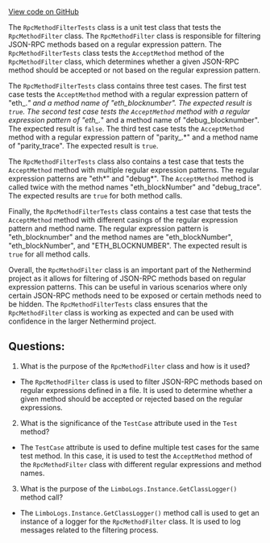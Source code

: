 [View code on GitHub](https://github.com/NethermindEth/nethermind/src/Nethermind/Nethermind.JsonRpc.Test/Modules/RpcMethodFilterTests.cs)

The `RpcMethodFilterTests` class is a unit test class that tests the `RpcMethodFilter` class. The `RpcMethodFilter` class is responsible for filtering JSON-RPC methods based on a regular expression pattern. The `RpcMethodFilterTests` class tests the `AcceptMethod` method of the `RpcMethodFilter` class, which determines whether a given JSON-RPC method should be accepted or not based on the regular expression pattern.

The `RpcMethodFilterTests` class contains three test cases. The first test case tests the `AcceptMethod` method with a regular expression pattern of "eth_.*" and a method name of "eth_blocknumber". The expected result is `true`. The second test case tests the `AcceptMethod` method with a regular expression pattern of "eth_.*" and a method name of "debug_blocknumber". The expected result is `false`. The third test case tests the `AcceptMethod` method with a regular expression pattern of "parity_.*" and a method name of "parity_trace". The expected result is `true`.

The `RpcMethodFilterTests` class also contains a test case that tests the `AcceptMethod` method with multiple regular expression patterns. The regular expression patterns are "eth*" and "debug*". The `AcceptMethod` method is called twice with the method names "eth_blockNumber" and "debug_trace". The expected results are `true` for both method calls.

Finally, the `RpcMethodFilterTests` class contains a test case that tests the `AcceptMethod` method with different casings of the regular expression pattern and method name. The regular expression pattern is "eth_blocknumber" and the method names are "eth_blockNumber", "eth_blockNumber", and "ETH_BLOCKNUMBER". The expected result is `true` for all method calls.

Overall, the `RpcMethodFilter` class is an important part of the Nethermind project as it allows for filtering of JSON-RPC methods based on regular expression patterns. This can be useful in various scenarios where only certain JSON-RPC methods need to be exposed or certain methods need to be hidden. The `RpcMethodFilterTests` class ensures that the `RpcMethodFilter` class is working as expected and can be used with confidence in the larger Nethermind project.
## Questions: 
 1. What is the purpose of the `RpcMethodFilter` class and how is it used?
- The `RpcMethodFilter` class is used to filter JSON-RPC methods based on regular expressions defined in a file. It is used to determine whether a given method should be accepted or rejected based on the regular expressions. 

2. What is the significance of the `TestCase` attribute used in the `Test` method?
- The `TestCase` attribute is used to define multiple test cases for the same test method. In this case, it is used to test the `AcceptMethod` method of the `RpcMethodFilter` class with different regular expressions and method names. 

3. What is the purpose of the `LimboLogs.Instance.GetClassLogger()` method call?
- The `LimboLogs.Instance.GetClassLogger()` method call is used to get an instance of a logger for the `RpcMethodFilter` class. It is used to log messages related to the filtering process.